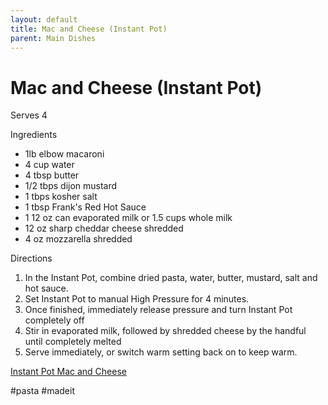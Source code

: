 ```yaml
---
layout: default
title: Mac and Cheese (Instant Pot)
parent: Main Dishes
---
```


# Mac and Cheese (Instant Pot)

Serves 4

Ingredients
- 1lb elbow macaroni
- 4 cup water
- 4 tbsp butter
- 1/2 tbps dijon mustard
- 1 tbps kosher salt
- 1 tbsp Frank's Red Hot Sauce
- 1 12 oz can evaporated milk or 1.5 cups whole milk
- 12 oz sharp cheddar cheese shredded
- 4 oz mozzarella shredded

Directions
1. In the Instant Pot, combine dried pasta, water, butter, mustard, salt and hot sauce.
2. Set Instant Pot to manual High Pressure for 4 minutes.
4. Once finished, immediately release pressure and turn Instant Pot completely off
7. Stir in evaporated milk, followed by shredded cheese by the handful until completely melted
8. Serve immediately, or switch warm setting back on to keep warm.

[Instant Pot Mac and Cheese](https://www.number-2-pencil.com/instant-pot-pressure-cooker-macaroni-and-cheese-5/)

#pasta #madeit

